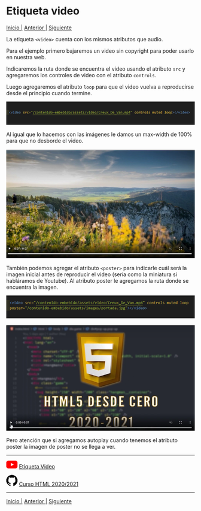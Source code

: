 # Etiqueta video

[Inicio |](README.md)  [Anterior |](8etiqueta_audio.md) [Siguiente](10iframes.md)  

La etiqueta `<video>` cuenta con los mismos atributos que audio.

Para el ejemplo primero bajaremos un video sin copyright para poder usarlo en nuestra web.

Indicaremos la ruta donde se encuentra el video usando el atributo `src` y agregaremos los controles de video con el atributo `controls`.

Luego agregaremos el atributo `loop` para que el video vuelva a reproducirse desde el principio cuando termine.

![audio_controls](assets/video/video1.png)


Al igual que lo hacemos con las imágenes le damos un max-width de 100% para que no desborde el video.

![audio_controls](assets/video/ejemplo_video.png)


También podemos agregar el atributo `<poster>` para indicarle cuál será la imagen inicial antes de reproducir el video (sería como la miniatura si habláramos de Youtube). Al atributo poster le agregamos la ruta donde se encuentra la imagen.

![portada_video](assets/video/video2.png)


![portada_video](assets/video/ejemplo_poster.png)


Pero atención que si agregamos autoplay cuando tenemos el atributo poster la imagen de poster no se llega a ver.


---
![youtube logo](assets/logos/youtube_logo_30.png) [Etiqueta Video](https://youtu.be/Arlyf01AJAI)

![github logo](assets/logos/github_logo_30.png) [Curso HTML 2020/2021](https://github.com/DorianDesings/html-2020-2021)  

---

[Inicio |](README.md)  [Anterior |](8etiqueta_audio.md) [Siguiente](10iframes.md)  
